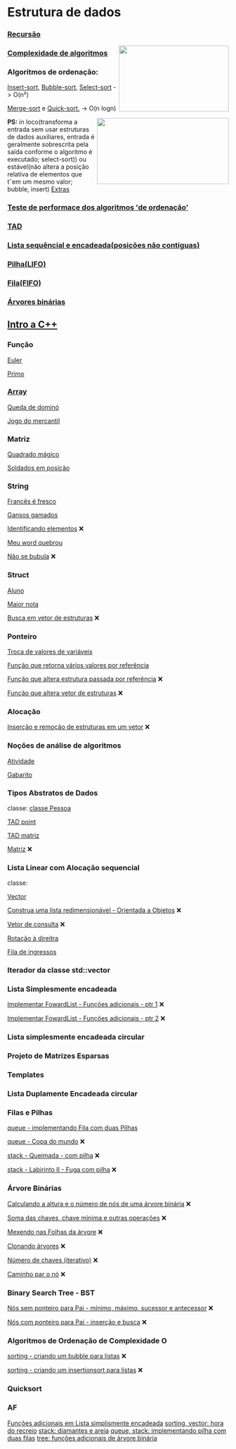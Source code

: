 # Estrutura de dados
### [Recursão](recursao.md)

<img align= "right" width= "250" height= "150" src= "https://user-images.githubusercontent.com/102996679/236348102-d0b1fe55-e979-4894-9aaa-ba6ce8fead40.png">

### [Complexidade de algoritmos](complexidade.md)

### Algoritmos de ordenação: 

  [Insert-sort](insert.md), [Bubble-sort](bubble.md), [Select-sort](select.md) -> O(n²)

  [Merge-sort](mergesort.md) e [Quick-sort.](quicksort.md) -> O(n logn)

<img align= "right" width= "300" height= "150" src= "https://user-images.githubusercontent.com/102996679/236348080-a0ad90ac-f422-4eb1-a949-9d0f23a4515b.png">

**PS:** in loco(transforma a entrada sem usar estruturas de dados auxiliares, entrada é geralmente sobrescrita pela saída conforme o algoritmo é executado; select-sort)) ou estável(não altera a posição relativa de elementos que tˆem um mesmo valor; bubble, insert)
[Extras](extrasord.md)

### [Teste de performace dos algoritmos 'de ordenação'](teste.md)

### [TAD](tad.md)

### [Lista sequêncial e encadeada(posições não contíguas)]()

### [Pilha(LIFO)]()

### [Fila(FIFO)]()

### [Árvores binárias](arv.md)






## [Intro a C++](introcpp.md)


### Função

[Euler](euler.md)

[Primo](primo.cpp)
### [Array](array.md)

[Queda de dominó](domino.md)

[Jogo do mercantil](mercantil.md)
### Matriz

[Quadrado mágico](magica.md)

[Soldados em posição](soldadosemposicao.md)
### String
[Francês é fresco](frances.md)

[Gansos gamados](gansos.md)

[Identificando elementos](elementos.md) :x:

[Meu word quebrou](word.md)

[Não se bubula](bubula.md) :x:
### Struct

[Aluno](aluno.md)

[Maior nota](maior.md)

[Busca em vetor de estruturas](buscar.md) :x:
### Ponteiro
[Troca de valores de variáveis](ptrocavariavis.cpp)

[Função que retorna vários valores por referência](trocavariosvalores.md)

[Função que altera estrutura passada por referência](altera.md) :x:

[Função que altera vetor de estruturas](alteravetor.md) :x:

### Alocação
[Inserção e remoção de estruturas em um vetor](aloca.md) :x:

### Noções de análise de algoritmos
[Atividade](https://github.com/weooew/Estrutura-de-dados-2022.2/blob/main/Atividade-Semanal-Analise-Assint%C3%83%C2%B3tica.pdf)

[Gabarito](https://github.com/weooew/Estrutura-de-dados-2022.2/blob/main/gabarito.pdf)

### Tipos Abstratos de Dados
classe:
[classe Pessoa]()

[TAD point]()

[TAD matriz]()

[Matriz](matriz.md) :x:

### Lista Linear com Alocação sequencial
classe:

[Vector]()

[Construa uma lista redimensionável - Orientada a Objetos](listaredimencionavel.md) :x:

[Vetor de consulta]() :x:

[Rotação à direitra]()

[Fila de ingressos]()

### Iterador da classe std::vector

### Lista Simplesmente encadeada
[Implementar FowardList - Funções adicionais - ptr 1]() :x:

[Implementar FowardList - Funções adicionais - ptr 2]() :x:

### Lista simplesmente encadeada circular

### Projeto de Matrizes Esparsas

### Templates

### Lista Duplamente Encadeada circular

### Filas e Pilhas
[queue - implementando Fila com duas Pilhas]()

[queue - Copa do mundo]() :x:

[stack - Queimada - com pilha]() :x:

[stack - Labirinto II - Fuga com pilha]() :x:

### Árvore Binárias
[Calculando a altura e o número de nós de uma árvore binária]() :x:
 
[Soma das chaves, chave mínima e outras operações]() :x:

[Mexendo nas Folhas da árvore]() :x:

[Clonando árvores]() :x:

[Número de chaves (iterativo)]() :x:

[Caminho par o nó]() :x:

### Binary Search Tree - BST
[Nós sem ponteiro para Pai - mínimo, máximo, sucessor e antecessor]() :x:

[Nós com ponteiro para Pai - inserção e busca]() :x:

### Algoritmos de Ordenação de Complexidade O
[sorting - criando um bubble para listas]() :x:

[sorting - criando um insertionsort para listas]() :x:

### Quicksort

### AF
[Funções adicionais em Lista simplismente encadeada]()
[sorting, vector: hora do recreio]()
[stack: diamantes e areia]()
[queue, stack: implementando pilha com duas filas]()
[tree: funções adicionais de árvore binária]()

